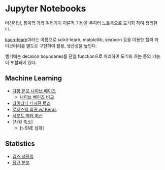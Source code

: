 # Jupyter Notebooks
머신러닝, 통계학 기타 여러가지 이론적 기반을 주피터 노트북으로 도식화 하여 정리한다.

[kaon-learn](https://github.com/likejazz/kaon-learn)이라는 이름으로 scikit-learn, matplotlib, seaborn 등을 이용한 헬퍼 라이브러리를 별도로 구현하여 활용, 생산성을 높인다.

헬퍼에는 decision boundaries를 단일 function으로 처리하여 도식화 하는 등의 기능이 포함되어 있다.

## Machine Learning
- [다항 분포 나이브 베이즈](https://nbviewer.jupyter.org/github/likejazz/jupyter-notebooks/blob/master/multinomial-naive-bayes.ipynb)
    - [나이브 베이즈 비교](https://nbviewer.jupyter.org/github/likejazz/jupyter-notebooks/blob/master/news-classification-nb.ipynb)
- [타이타닉 디시젼 트리](https://nbviewer.jupyter.org/github/likejazz/jupyter-notebooks/blob/master/titanic.ipynb)
- [로지스틱 회귀 w/ Keras](https://nbviewer.jupyter.org/github/likejazz/jupyter-notebooks/blob/master/logistic-regression-with-keras.ipynb)
- [서포트 벡터 머신](https://nbviewer.jupyter.org/github/likejazz/jupyter-notebooks/blob/master/support-vector-machine-explained.ipynb)
- [차원 축소]
    - [t-SNE 심화]

## Statistics
- [깁스 샘플링](https://nbviewer.jupyter.org/github/likejazz/jupyter-notebooks/blob/master/gibbs-sampling.ipynb)
- [정규 분포](https://nbviewer.jupyter.org/github/likejazz/jupyter-notebooks/blob/master/gaussian-distribution.ipynb)
